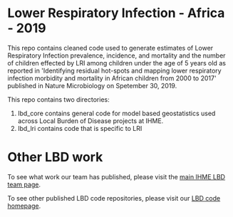 # Lower Respiratory Infection - Africa - 2019

This repo contains cleaned code used to generate estimates of Lower Respiratory Infection prevalence, incidence, and mortality and the number of children effected by LRI among children under the age of 5 years old as reported in 'Identifying residual hot-spots and mapping lower respiratory infection morbidity and mortality in African children from 2000 to 2017' published in Nature Microbiology on Spetember 30, 2019.

This repo contains two directories:

1) lbd_core contains general code for model based geostatistics used across Local Burden of Disease projects at IHME.
2) lbd_lri contains code that is specific to LRI

# Other LBD work

To see what work our team has published, please visit the [main IHME LBD team page](http://www.healthdata.org/lbd).

To see other published LBD code repositories, please visit our [LBD code homepage](https://github.com/ihmeuw/lbd).
